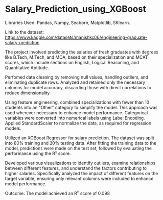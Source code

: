# Salary_Prediction_using_XGBoost

Libraries Used: Pandas, Numpy, Seaborn, Matplotlib, SKlearn.

Link to the dataset: https://www.kaggle.com/datasets/manishkc06/engineering-graduate-salary-prediction

The project involved predicting the salaries of fresh graduates with degrees like B.Tech, M.Tech, and MCA, based on their specialization and MCAT scores, which include sections on English, Logical Reasoning, and Quantitative Aptitude.


Perfomed data cleaning by removing null values, handling outliers, and eliminating duplicate rows. Analyzed and retained only the necessary columns for model accuracy, discarding those with direct correlations to reduce dimensionality.

Using feature engineering, combined specializations with fewer than 10 students into an "Other" category to simplify the model. This approach was used wherever necessary to enhance model performance. Categorical variables were converted into numerical labels using Label Encoding. Applied StandardScaler to normalize the data, as required for regression models.

Utilized an XGBoost Regressor for salary prediction. The dataset was split into 80% training and 20% testing data. After fitting the training data to the model, predictions were made on the test set, followed by evaluating the performance using the R² score.

Developed various visualizations to identify outliers, examine relationships between different features, and understand the factors contributing to higher salaries. Specifically analyzed the impact of different features on the target variable, ensuring only relevant columns were included to enhance model performance.

Outcome: The model achieved an R² score of 0.098
